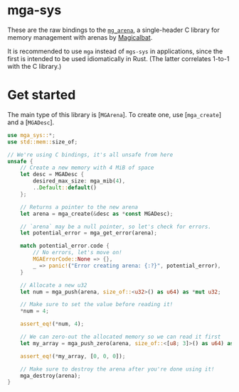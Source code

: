 # mga-sys

These are the raw bindings to the [`mg_arena`](https://github.com/Magicalbat/mg_arena), a single-header C library for memory management with arenas by [Magicalbat](https://github.com/Magicalbat).

It is recommended to use `mga` instead of `mgs-sys` in applications, since the first is intended to be used idiomatically in Rust. (The latter correlates 1-to-1 with the C library.)

# Get started

The main type of this library is [`MGArena`]. To create one, use [`mga_create`] and a [`MGADesc`].

```rust
use mga_sys::*;
use std::mem::size_of;

// We're using C bindings, it's all unsafe from here
unsafe {
    // Create a new memory with 4 MiB of space
    let desc = MGADesc {
        desired_max_size: mga_mib(4),
        ..Default::default()
    };

    // Returns a pointer to the new arena
    let arena = mga_create(&desc as *const MGADesc);

    // `arena` may be a null pointer, so let's check for errors.
    let potential_error = mga_get_error(arena);

    match potential_error.code {
        // No errors, let's move on!
        MGAErrorCode::None => {},
        _ => panic!("Error creating arena: {:?}", potential_error),
    }

    // Allocate a new u32
    let num = mga_push(arena, size_of::<u32>() as u64) as *mut u32;

    // Make sure to set the value before reading it!
    *num = 4;

    assert_eq!(*num, 4);

    // We can zero-out the allocated memory so we can read it first
    let my_array = mga_push_zero(arena, size_of::<[u8; 3]>() as u64) as *mut [u8; 3];

    assert_eq!(*my_array, [0, 0, 0]);

    // Make sure to destroy the arena after you're done using it!
    mga_destroy(arena);
}
```
